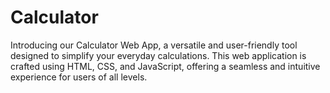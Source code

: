 # Calculator
Introducing our Calculator Web App, a versatile and user-friendly tool designed to simplify your everyday calculations. This web application is crafted using HTML, CSS, and JavaScript, offering a seamless and intuitive experience for users of all levels.
